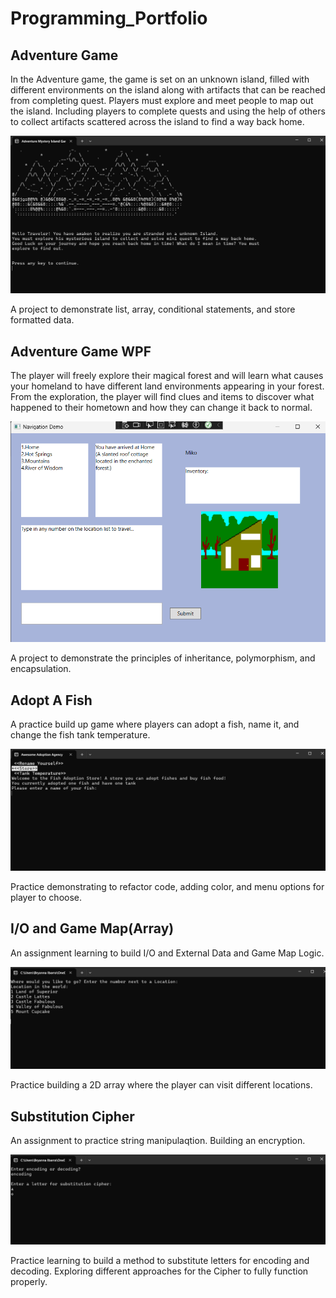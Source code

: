 # Programming_Portfolio



## Adventure Game
In the Adventure game, the game is set on an unknown island, filled with different 
environments on the island along with artifacts that can be reached from completing 
quest. Players must explore and meet people to map out the island. Including players to 
complete quests and using the help of others to collect artifacts scattered across the 
island to find a way back home.

![Adventure game.png](https://github.com/Bryanna7/programming_portfolio/blob/main/image/Adventure%20game.png?raw=true) 

A project to demonstrate list, array, conditional statements, and store formatted data.




## Adventure Game WPF
The player will freely explore their magical forest and will learn what causes your homeland to have different land environments appearing in your forest. From the exploration, the player will find clues and items to discover what happened to their hometown and how they can change it back to normal.

![Image](https://github.com/Bryanna7/programming_portfolio/blob/main/image/Adventuregamewpf.png?raw=true)

A project to demonstrate the principles of inheritance, polymorphism, and encapsulation.




 ## Adopt A Fish
 A practice build up game where players can adopt a fish, name it, and change the fish tank temperature.
 
 ![Image](https://github.com/Bryanna7/programming_portfolio/blob/main/image/Adoptfish.png?raw=true)

Practice demonstrating to refactor code, adding color, and menu options for player to choose.




 ## I/O and Game Map(Array)
 An assignment learning to build I/O and External Data and Game Map Logic.
 
![Image](https://github.com/Bryanna7/programming_portfolio/blob/main/image/Maparray.png?raw=true)

Practice building a 2D array where the player can visit different locations.


 ## Substitution Cipher
 An assignment to practice string manipulaqtion. Building an encryption.
 
![Image](https://github.com/Bryanna7/programming_portfolio/blob/main/image/cipher.png?raw=true)

Practice learning to build a method to substitute letters for encoding and decoding. Exploring different approaches for the Cipher to fully function properly.
